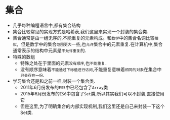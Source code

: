 # 集合

* 几乎每种编程语言中,都有集合结构
* 集合比较常见的实现方式是哈希表,我们这里来实现一个封装的集合类.
* 集合通常是由一组无序的,不能重复的元素构成。和`数学`中的集合名词比较`相似`，但是数学中的集合`范围更大`一些,也`允许`集合中的元素重复.在计算机中,集合通常表示的结构中元素是`不允许重复`的.
* 特殊的数组
  * 特殊之处在于里面的元素`没有顺序`,也`不能重复.`
  * 没有顺序意味着`不能通过下标值进行访问`,不能重复意味着`相同的对象`在集合中`只会存在一份`.
* 学习集合还是和之前一样,封装一个集合类.
  * 2011年6月份发布的`ES5`中已经包含了`Array`类
  * 2015年6月份发布的`ES6`中包含了`Set`类,所以其实我们可以不封装,直接使用它
  * 但是这里,为了明确集合的内部实现机制,我们这里还是自己来封装一下这个Set类.